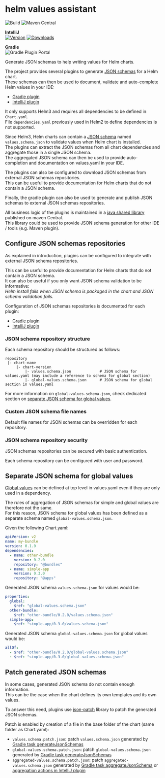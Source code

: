 # helm values assistant

![Build](https://github.com/fstaudt/helm-values/workflows/Build/badge.svg)
![Maven Central](https://img.shields.io/maven-central/v/io.github.fstaudt.helm/helm-values-shared)

**IntelliJ**\
[![Version](https://img.shields.io/jetbrains/plugin/v/19970.svg)](https://plugins.jetbrains.com/plugin/19970-helm-values-assistant)
[![Downloads](https://img.shields.io/jetbrains/plugin/d/19970.svg)](https://plugins.jetbrains.com/plugin/19970-helm-values-assistant)

**Gradle**\
![Gradle Plugin Portal](https://img.shields.io/gradle-plugin-portal/v/io.github.fstaudt.helm-values)

Generate JSON schemas to help writing values for Helm charts.

The project provides several plugins to generate [JSON schemas](https://json-schema.org/) for a Helm chart.\
These schemas can then be used to document, validate and auto-complete Helm values in your IDE:

- [Gradle plugin](helm-values-gradle-plugin/README.md)
- [IntelliJ plugin](helm-values-intellij-plugin/README.md)

It only supports Helm3 and requires all dependencies to be defined in `Chart.yaml`.\
File `dependencies.yaml` previously used in Helm2 to define dependencies is not supported.

Since Helm3, Helm charts can contain a [JSON schema](https://helm.sh/docs/topics/charts/#schema-files)
named `values.schema.json` to validate values when Helm chart is installed.\
The plugins can extract the JSON schemas from all chart dependencies and aggregate those in a single JSON schema.\
The aggregated JSON schema can then be used to provide auto-completion and documentation on values.yaml in your IDE.

The plugins can also be configured to download JSON schemas from external JSON schemas repositories.\
This can be useful to provide documentation for Helm charts that do not contain a JSON schema.

Finally, the gradle plugin can also be used to generate and publish JSON schemas to external JSON schemas repositories.

All business logic of the plugins is maintained in a [java shared library](helm-values-shared/README.md) published on maven
Central.\
This library could be used to provide JSON schema generation for other IDE / tools (e.g. Maven plugin).

## Configure JSON schemas repositories

As explained in introduction, plugins can be configured to integrate with external JSON schema repositories.

This can be useful to provide documentation for Helm charts that do not contain a JSON schema.\
It can also be useful if you only want JSON schema validation to be informative:\
*Helm install fails when JSON schema is packaged in the chart and JSON schema validation fails.*

Configuration of JSON schemas repositories is documented for each plugin:

- [Gradle plugin](helm-values-gradle-plugin/README.md#configure-json-schemas-repositories)
- [IntelliJ plugin](helm-values-intellij-plugin/README.md#screenshots)

### JSON schema repository structure

Each schema repository should be structured as follows:

``` shell
repository
 |- chart-name
     |- chart-version
         |- values.schema.json             # JSON schema for values.yaml (may include a reference to schema for global section)
         |- global-values.schema.json      # JSON schema for global section in values.yaml
```

For more information on `global-values.schema.json`, check dedicated section
on [separate JSON schema for global values](#separate-json-schema-for-global-values).

### Custom JSON schema file names

Default file names for JSON schemas can be overridden for each repository.

### JSON schema repository security

JSON schemas repositories can be secured with basic authentication.

Each schema repository can be configured with user and password.

## Separate JSON schema for global values

[Global values](https://helm.sh/docs/chart_template_guide/subcharts_and_globals/#global-chart-values) can be defined at
top level in values.yaml even if they are only used in a dependency.

The rules of aggregation of JSON schemas for simple and global values are therefore not the same.\
For this reason, JSON schema for global values has been defined as a separate schema named `global-values.schema.json`.

Given the following Chart.yaml:

```yaml
apiVersion: v2
name: my-bundle
version: 0.1.0
dependencies:
  - name: other-bundle
    version: 0.2.0
    repository: "@bundles"
  - name: simple-app
    version: 0.3.0
    repository: "@apps"
```

Generated JSON schema `values.schema.json` for values would be:

```yaml
properties:
  global:
    $ref: "global-values.schema.json"
  other-bundle:
    $ref: "other-bundle/0.2.0/values.schema.json"
  simple-app:
    $ref: "simple-app/0.3.0/values.schema.json"
```

Generated JSON schema `global-values.schema.json` for global values would be:

```yaml
allOf:
  - $ref: "other-bundle/0.2.0/global-values.schema.json"
  - $ref: "simple-app/0.3.0/global-values.schema.json"
```

## Patch generated JSON schemas

In some cases, generated JSON schema do not contain enough information.\
This can be the case when the chart defines its own templates and its own values.

To answer this need, plugins use [json-patch](https://github.com/java-json-tools/json-patch) library
to patch the generated JSON schemas.

Patch is enabled by creation of a file in the base folder of the chart (same folder as Chart.yaml):

- `values.schema.patch.json`: patch `values.schema.json` generated
  by [Gradle task generateJsonSchemas](helm-values-gradle-plugin/README.md#generatejsonschemas)
- `global-values.schema.patch.json`:
  patch `global-values.schema.json` generated
  by [Gradle task generateJsonSchemas](helm-values-gradle-plugin/README.md#generatejsonschemas)
- `aggregated-values.schema.patch.json`:
  patch `aggregated-values.schema.json` generated
  by [Gradle task aggregateJsonSchema](helm-values-gradle-plugin/README.md#aggregatejsonschema)
  or [aggregation actions in IntelliJ plugin](helm-values-intellij-plugin/README.md#screenshots)
